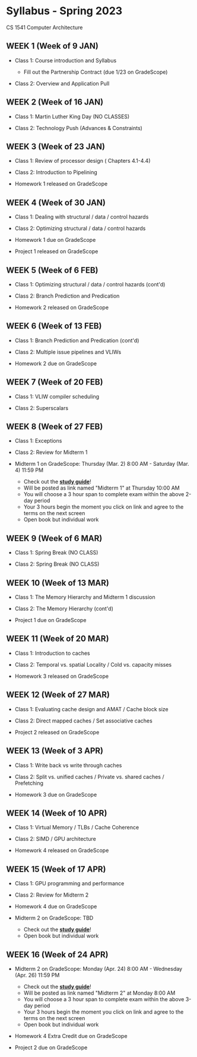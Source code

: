 # Syllabus - Spring 2023
CS 1541 Computer Architecture

## WEEK 1 (Week of 9 JAN)

* Class 1: Course introduction and Syllabus
  * Fill out the Partnership Contract (due 1/23 on GradeScope)
  
* Class 2: Overview and Application Pull


## WEEK 2 (Week of 16 JAN)

* Class 1: Martin Luther King Day (NO CLASSES)

* Class 2: Technology Push (Advances & Constraints)

## WEEK 3 (Week of 23 JAN)
  
* Class 1: Review of processor design ( Chapters 4.1-4.4)
  
* Class 2: Introduction to Pipelining

* Homework 1 released on GradeScope

## WEEK 4 (Week of 30 JAN)

* Class 1: Dealing with structural / data / control hazards

* Class 2: Optimizing structural / data / control hazards

* Homework 1 due on GradeScope

* Project 1 released on GradeScope

## WEEK 5 (Week of 6 FEB)

* Class 1: Optimizing structural / data / control hazards (cont'd)

* Class 2: Branch Prediction and Predication

* Homework 2 released on GradeScope

## WEEK 6 (Week of 13 FEB)

* Class 1: Branch Prediction and Predication (cont'd)

* Class 2: Multiple issue pipelines and VLIWs

* Homework 2 due on GradeScope

## WEEK 7 (Week of 20 FEB)

* Class 1: VLIW compiler scheduling

* Class 2: Superscalars

## WEEK 8 (Week of 27 FEB)

* Class 1: Exceptions

* Class 2: Review for Midterm 1

* Midterm 1 on GradeScope: Thursday (Mar. 2) 8:00 AM - Saturday (Mar. 4) 11:59 PM
  * Check out the **[study guide](/study_guides/midterm_1_study_guide.md)**!
  * Will be posted as link named "Midterm 1" at Thursday 10:00 AM
  * You will choose a 3 hour span to complete exam within the above 2-day period
  * Your 3 hours begin the moment you click on link and agree to the terms on the next screen
  * Open book but individual work
  
## WEEK 9 (Week of 6 MAR)

* Class 1: Spring Break (NO CLASS)

* Class 2: Spring Break (NO CLASS)

## WEEK 10 (Week of 13 MAR)

* Class 1: The Memory Hierarchy and Midterm 1 discussion

* Class 2: The Memory Hierarchy (cont'd)

* Project 1 due on GradeScope

## WEEK 11 (Week of 20 MAR)

* Class 1: Introduction to caches

* Class 2: Temporal vs. spatial Locality / Cold vs. capacity misses

* Homework 3 released on GradeScope

## WEEK 12 (Week of 27 MAR)

* Class 1: Evaluating cache design and AMAT / Cache block size

* Class 2: Direct mapped caches / Set associative caches

* Project 2 released on GradeScope

## WEEK 13 (Week of 3 APR)

* Class 1: Write back vs write through caches

* Class 2: Split vs. unified caches / Private vs. shared caches / Prefetching

* Homework 3 due on GradeScope

## WEEK 14 (Week of 10 APR)

* Class 1: Virtual Memory / TLBs / Cache Coherence

* Class 2: SIMD / GPU architecture

* Homework 4 released on GradeScope

## WEEK 15 (Week of 17 APR)

* Class 1: GPU programming and performance

* Class 2: Review for Midterm 2

* Homework 4 due on GradeScope

* Midterm 2 on GradeScope: TBD
  * Check out the **[study guide](/study_guides/midterm_2_study_guide.md)**!
  * Open book but individual work
  
## WEEK 16 (Week of 24 APR)

* Midterm 2 on GradeScope: Monday (Apr. 24) 8:00 AM - Wednesday (Apr. 26) 11:59 PM
  * Check out the **[study guide](/study_guides/midterm_2_study_guide.md)**!
  * Will be posted as link named "Midterm 2" at Monday 8:00 AM
  * You will choose a 3 hour span to complete exam within the above 3-day period
  * Your 3 hours begin the moment you click on link and agree to the terms on the next screen
  * Open book but individual work

* Homework 4 Extra Credit due on GradeScope

* Project 2 due on GradeScope
